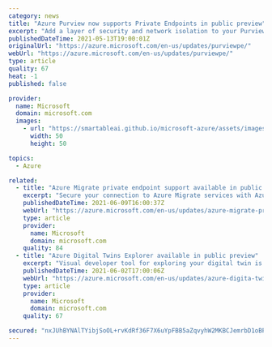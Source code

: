 ```yaml
---
category: news
title: "Azure Purview now supports Private Endpoints in public preview"
excerpt: "Add a layer of security and network isolation to your Purview account."
publishedDateTime: 2021-05-13T19:00:01Z
originalUrl: "https://azure.microsoft.com/en-us/updates/purviewpe/"
webUrl: "https://azure.microsoft.com/en-us/updates/purviewpe/"
type: article
quality: 67
heat: -1
published: false

provider:
  name: Microsoft
  domain: microsoft.com
  images:
    - url: "https://smartableai.github.io/microsoft-azure/assets/images/organizations/microsoft.com-50x50.jpg"
      width: 50
      height: 50

topics:
  - Azure

related:
  - title: "Azure Migrate private endpoint support available in public preview"
    excerpt: "Secure your connection to Azure Migrate services with Azure Migrate Private Link.  "
    publishedDateTime: 2021-06-09T16:00:37Z
    webUrl: "https://azure.microsoft.com/en-us/updates/azure-migrate-private-endpoint-support-available-in-public-preview/"
    type: article
    provider:
      name: Microsoft
      domain: microsoft.com
    quality: 84
  - title: "Azure Digital Twins Explorer available in public preview"
    excerpt: "Visual developer tool for exploring your digital twin is now available as a web application."
    publishedDateTime: 2021-06-02T17:00:06Z
    webUrl: "https://azure.microsoft.com/en-us/updates/azure-digita-twins-explorer-preview/"
    type: article
    provider:
      name: Microsoft
      domain: microsoft.com
    quality: 67

secured: "nxJUhBYNAlTYibjSoOL+rvKdRf36F7X6uYpFBB5aZqvyhW2MKBCJemrbD1oBP5xipDmkGOzwTBnojUo14LG0qNMnHnxY4I6FT6gwuBU42s/DjMFdLOzNMv+0O0SKsX01wHj2lBXvKianpupBQHuOSlwGBW8lMcvvSxS4y7e/xSeBsChus+xfQ6wGThqlSs6wx9K9w7ke80/MUbwkKf754kwot9PDq92SyX0nhS5AAB6dT7tyCyhoG1GRZXR+VVepGC8Wxxr8Qqf0vqcD5k02Dm95LheZKjONuboUuLqS9M710TcqiMWzY1cOvBcxm4WMXVrugDWGYx4bir/yptQGYetbVbt7riih7/LXFz1AzwE=;2CH7xwYfKROAk3PojJdlCg=="
---
```



